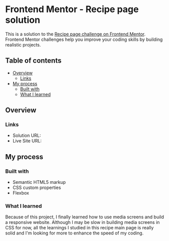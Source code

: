 # Frontend Mentor - Recipe page solution

This is a solution to the [Recipe page challenge on Frontend Mentor](https://www.frontendmentor.io/challenges/recipe-page-KiTsR8QQKm). Frontend Mentor challenges help you improve your coding skills by building realistic projects. 

## Table of contents

- [Overview](#overview)
  - [Links](#links)
- [My process](#my-process)
  - [Built with](#built-with)
  - [What I learned](#what-i-learned)


## Overview

### Links

- Solution URL: 
- Live Site URL: 

## My process

### Built with

- Semantic HTML5 markup
- CSS custom properties
- Flexbox

### What I learned

Because of this project, I finally learned how to use media screens and build a responsive website. Although I may be slow in building media screens in CSS for now, all the learnings I studied in this recipe main page is really solid and I'm looking for more to enhance the speed of my coding.

